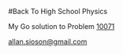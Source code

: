 #Back To High School Physics

My Go solution to Problem [10071](https://onlinejudge.org/external/100/10071.pdf)

allan.sioson@gmail.com
